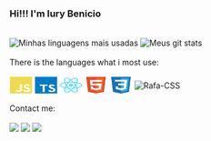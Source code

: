 ### Hi!!! I'm Iury Benicio
<br/>

<div>
  <img height="200em"  alt="Minhas linguagens mais usadas" src="https://github-readme-stats.vercel.app/api/top-langs/?username=IuryBenicio&layout=donut&theme=dark#gh-dark-mode-only"/>
  <img height="200em"  alt="Meus git stats" src="https://github-readme-stats.vercel.app/api?username=IuryBenicio&show_icons=true&theme=dark#gh-dark-mode-only" />
</div>
<br/>
<div style="display: block">
 There is the languages what i most use:
</div>
<div style="display: inline_block">
<br/>
  <img align="center" alt="Rafa-Js" height="30" width="40" src="https://raw.githubusercontent.com/devicons/devicon/master/icons/javascript/javascript-plain.svg">
  <img align="center" alt="Rafa-Ts" height="30" width="40" src="https://raw.githubusercontent.com/devicons/devicon/master/icons/typescript/typescript-plain.svg">
  <img align="center" alt="Rafa-React" height="30" width="40" src="https://raw.githubusercontent.com/devicons/devicon/master/icons/react/react-original.svg">
  <img align="center" alt="Rafa-HTML" height="30" width="40" src="https://raw.githubusercontent.com/devicons/devicon/master/icons/html5/html5-original.svg">
  <img align="center" alt="Rafa-CSS" height="30" width="40" src="https://raw.githubusercontent.com/devicons/devicon/master/icons/css3/css3-original.svg">
    <img align="center" alt="Rafa-CSS" height="30" width="40" src="[https://raw.githubusercontent.com/devicons/devicon/master/icons/css3/css3-original.svg](https://cdn.jsdelivr.net/gh/devicons/devicon@latest/devicon.min.css)">
</div>
<br/>
<div style="display: block">
 Contact me:
</div>
<div> 
  <br/>
  <a href="https://www.instagram.com/iurybeni_/" target="_blank"><img src="https://img.shields.io/badge/-Instagram-%23E4405F?style=for-the-badge&logo=instagram&logoColor=white" target="_blank"></a>
  <a href = "mailto:iury620@gmail.com.com"><img src="https://img.shields.io/badge/-Gmail-%23333?style=for-the-badge&logo=gmail&logoColor=white" target="_blank"></a>
  <a href="https://www.linkedin.com/in/iurybenicio/" target="_blank"><img src="https://img.shields.io/badge/-LinkedIn-%230077B5?style=for-the-badge&logo=linkedin&logoColor=white" target="_blank"></a> 
  
</div>
